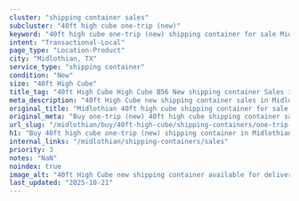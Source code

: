 ```yaml
---
cluster: "shipping container sales"
subcluster: "40ft high cube one-trip (new)"
keyword: "40ft high cube one-trip (new) shipping container for sale Midlothian, TX"
intent: "Transactional-Local"
page_type: "Location-Product"
city: "Midlothian, TX"
service_type: "shipping container"
condition: "New"
size: "40ft High Cube"
title_tag: "40ft High Cube High Cube B56 New shipping container Sales in Midlothian | LC Container"
meta_description: "40ft High Cube new shipping container sales in Midlothian. High cube containers with extra height. Fast delivery, competitive pricing. Serving shipping containers area. Quote ID: A9D. Call (214) 524-4168 for your free quote today."
original_title: "Midlothian 40ft high cube shipping container for sale | LC"
original_meta: "Buy one-trip (new) 40ft high cube shipping container sale with local delivery in Midlothian, TX. LC Container — local Since 2003. Request a fast quote today."
url_slug: "/midlothian/buy/40ft-high-cube/shipping-containers/one-trip-new"
h1: "Buy 40ft high cube one-trip (new) shipping container in Midlothian"
internal_links: "/midlothian/shipping-containers/sales"
priority: 3
notes: "NaN"
noindex: true
image_alt: "40ft High Cube new shipping container available for delivery in Midlothian"
last_updated: "2025-10-21"
---
```


<!-- TODO: Add unique city/inventory copy, images, and internal links here. -->
